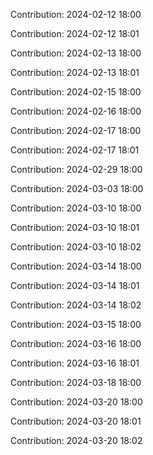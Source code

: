 Contribution: 2024-02-12 18:00

Contribution: 2024-02-12 18:01

Contribution: 2024-02-13 18:00

Contribution: 2024-02-13 18:01

Contribution: 2024-02-15 18:00

Contribution: 2024-02-16 18:00

Contribution: 2024-02-17 18:00

Contribution: 2024-02-17 18:01

Contribution: 2024-02-29 18:00

Contribution: 2024-03-03 18:00

Contribution: 2024-03-10 18:00

Contribution: 2024-03-10 18:01

Contribution: 2024-03-10 18:02

Contribution: 2024-03-14 18:00

Contribution: 2024-03-14 18:01

Contribution: 2024-03-14 18:02

Contribution: 2024-03-15 18:00

Contribution: 2024-03-16 18:00

Contribution: 2024-03-16 18:01

Contribution: 2024-03-18 18:00

Contribution: 2024-03-20 18:00

Contribution: 2024-03-20 18:01

Contribution: 2024-03-20 18:02

